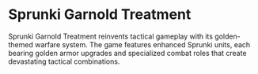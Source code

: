 # Sprunki Garnold Treatment
Sprunki Garnold Treatment reinvents tactical gameplay with its golden-themed warfare system. The game features enhanced Sprunki units, each bearing golden armor upgrades and specialized combat roles that create devastating tactical combinations.
